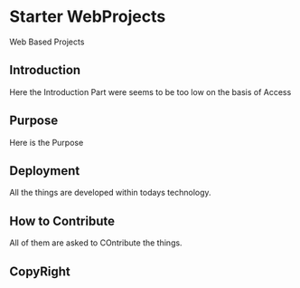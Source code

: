 # Starter WebProjects
Web Based Projects
## Introduction
Here the Introduction Part were seems to be too low on the basis of Access
## Purpose
Here is the Purpose
## Deployment
All the things are developed within todays technology.
## How to Contribute
All of them are asked to COntribute the things.
## CopyRight